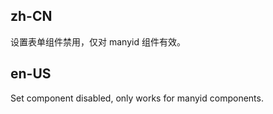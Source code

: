 ## zh-CN

设置表单组件禁用，仅对 manyid 组件有效。

## en-US

Set component disabled, only works for manyid components.
